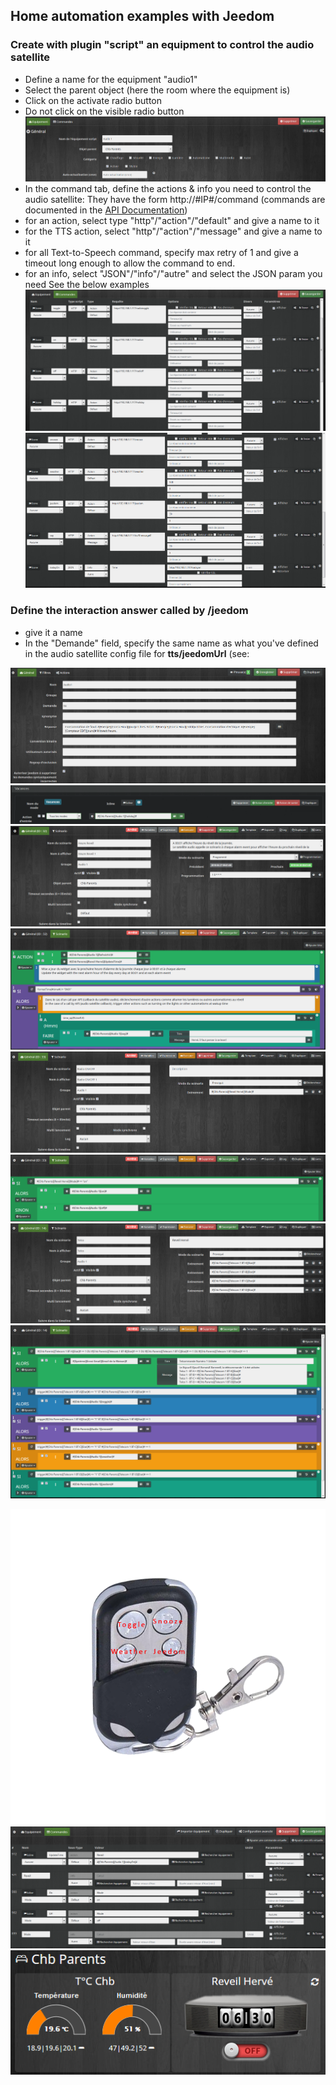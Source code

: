 ## Home automation examples with Jeedom

### Create with plugin "script" an equipment to control the audio satellite
 - Define a name for the equipment "audio1"
 - Select the parent object (here the room where the equipment is)
 - Click on the activate radio button
 - Do not click on the visible radio button
![script1](https://github.com/diving91/web-radio/blob/master/jeedom/script%201.png)
- In the command tab, define the actions & info you need to control the audio satellite: They have the form http://#IP#/command (commands are documented in the [API Documentation](https://github.com/diving91/web-radio/blob/master/doc/api.md))
- for an action, select type "http"/"action"/"default" and give a name to it
- for the TTS action, select "http"/"action"/"message" and give a name to it
- for all Text-to-Speech command, specify max retry of 1 and give a timeout long enough to allow the command to end.
- for an info, select "JSON"/"info"/"autre" and select the JSON param you need
 See the below examples
![script2](https://github.com/diving91/web-radio/blob/master/jeedom/script%202.png)
![script3](https://github.com/diving91/web-radio/blob/master/jeedom/script%203.png)

### Define the interaction answer called by /jeedom
- give it a name
- In the "Demande" field, specify the same name as what you've defined in the audio satellite config file for **tts/jeedomUrl** (see: 
 
![x](https://github.com/diving91/web-radio/blob/master/jeedom/interact%201.png)
![x](https://github.com/diving91/web-radio/blob/master/jeedom/mode%201.png)
![x](https://github.com/diving91/web-radio/blob/master/jeedom/scn%20cron%201.png)
![x](https://github.com/diving91/web-radio/blob/master/jeedom/scn%20cron%202.png)
![x](https://github.com/diving91/web-radio/blob/master/jeedom/scn%20onoff%201.png)
![x](https://github.com/diving91/web-radio/blob/master/jeedom/scn%20onoff%202.png)
![x](https://github.com/diving91/web-radio/blob/master/jeedom/scn%20telco%201.png)
![x](https://github.com/diving91/web-radio/blob/master/jeedom/scn%20telco%202.png)


![x](https://github.com/diving91/web-radio/blob/master/jeedom/telco%201.png)
![x](https://github.com/diving91/web-radio/blob/master/jeedom/virt%201.png)
![x](https://github.com/diving91/web-radio/blob/master/jeedom/widget%201.png)



